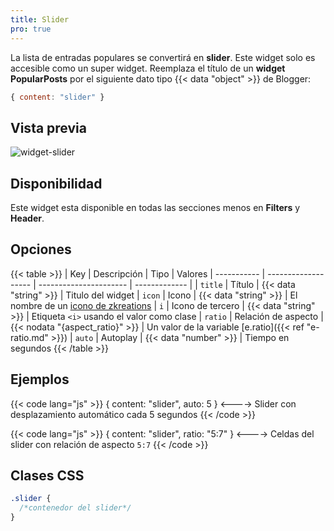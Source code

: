 ```yaml
---
title: Slider
pro: true
---
```


La lista de entradas populares se convertirá en **slider**. Este widget solo es accesible como un super widget. Reemplaza el título de un **widget PopularPosts** por el siguiente dato tipo {{< data "object" >}} de Blogger:

```js
{ content: "slider" }
```

## Vista previa

![widget-slider](/images/widgets/slider.png)


## Disponibilidad

Este widget esta disponible en todas las secciones menos en **Filters** y **Header**.


## Opciones

{{< table >}}
| Key         | Descripción         | Tipo                   | Valores
| ----------- | ------------------- | ---------------------- | ------------- |
| `title`     | Título              | {{< data "string" >}}  | Titulo del widget
| `icon`      | Icono               | {{< data "string" >}}  | El nombre de un [icono de zkreations](https://icons.zkreations.com/)
| `i`         | Icono de tercero    | {{< data "string" >}}  | Etiqueta `<i>` usando el valor como clase
| `ratio`     | Relación de aspecto | {{< nodata "{aspect_ratio}" >}} | Un valor de la variable [e.ratio]({{< ref "e-ratio.md" >}})
| `auto`      | Autoplay            | {{< data "number" >}}           | Tiempo en segundos
{{< /table >}}


## Ejemplos

{{< code lang="js" >}}
{ content: "slider", auto: 5 }
<---->
Slider con desplazamiento automático cada 5 segundos
{{< /code >}}

{{< code lang="js" >}}
{ content: "slider", ratio: "5:7" }
<---->
Celdas del slider con relación de aspecto `5:7`
{{< /code >}}


## Clases CSS

```css
.slider {
  /*contenedor del slider*/
}
```
